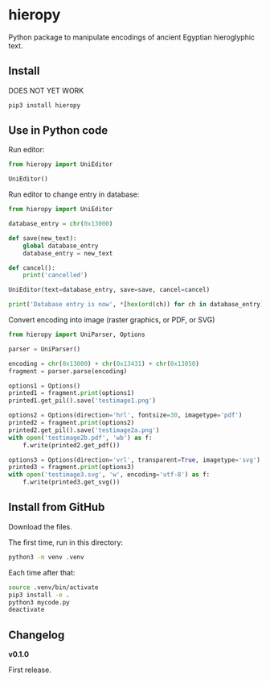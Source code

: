 # hieropy

Python package to manipulate encodings of ancient Egyptian hieroglyphic text.

## Install

DOES NOT YET WORK
```bash
pip3 install hieropy
```

## Use in Python code

Run editor:
```python
from hieropy import UniEditor

UniEditor()
```

Run editor to change entry in database:
```python
from hieropy import UniEditor

database_entry = chr(0x13000)

def save(new_text):
    global database_entry
    database_entry = new_text

def cancel():
    print('cancelled')

UniEditor(text=database_entry, save=save, cancel=cancel)

print('Database entry is now', *[hex(ord(ch)) for ch in database_entry])
```

Convert encoding into image (raster graphics, or PDF, or SVG)
```python
from hieropy import UniParser, Options

parser = UniParser()

encoding = chr(0x13000) + chr(0x13431) + chr(0x13050)
fragment = parser.parse(encoding)

options1 = Options()
printed1 = fragment.print(options1)
printed1.get_pil().save('testimage1.png')

options2 = Options(direction='hrl', fontsize=30, imagetype='pdf')
printed2 = fragment.print(options2)
printed2.get_pil().save('testimage2a.png')
with open('testimage2b.pdf', 'wb') as f:
    f.write(printed2.get_pdf())

options3 = Options(direction='vrl', transparent=True, imagetype='svg')
printed3 = fragment.print(options3)
with open('testimage3.svg', 'w', encoding='utf-8') as f:
    f.write(printed3.get_svg())
```

## Install from GitHub

Download the files.

The first time, run in this directory:
```bash
python3 -m venv .venv
```

Each time after that:
```bash
source .venv/bin/activate
pip3 install -e .
python3 mycode.py
deactivate
```

## Changelog
**v0.1.0**

First release.
